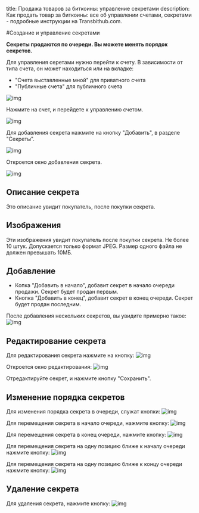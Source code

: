 title: Продажа товаров за биткоины: управление секретами
description: Как продать товар за биткоины: все об управлении счетами, секретами - подробные инструкции на Transbithub.com.


#Создание и управление секретами

__Секреты продаются по очереди. Вы можете менять порядок секретов.__

Для управления серетами нужно перейти к счету. В зависимости от типа счета, он может находиться 
или на вкладке:
- "Счета выставленные мной" для приватного счета
- "Публичные счета" для публичного счета

![img](../../static/img/invoices/createSecrets/gotoInvoice.png)

Нажмите на счет, и перейдете к управлению счетом.

![img](../../static/img/invoices/createSecrets/invoiceControl.png)

Для добавления секрета нажмите на кнопку "Добавить", в разделе "Секреты".

![img](../../static/img/invoices/createSecrets/pushAdd.png)

Откроется окно добавления секрета.

![img](../../static/img/invoices/createSecrets/addSecretWindow.png)

## Описание секрета
Это описание увидит покупатель, после покупки секрета.

## Изображения
Эти изображения увидит покупатель после покупки секрета. Не более 10 штук. Допускается только формат JPEG.
Размер одного файла не должен превышать 10МБ.

## Добавление
- Копка "Добавить в начало", добавит секрет в начало очереди продажи. Секрет будет продан первым.
- Кнопка "Добавить в конец", добавит секрет в конец очереди. Секрет будет продан последним.

После добавления нескольких секретов, вы увидите примерно такое:
![img](../../static/img/invoices/createSecrets/secretsAdded.png)

## Редактирование секрета
Для редактирования секрета нажмите на кнопку:
![img](../../static/img/invoices/createSecrets/pushEdit.png)

Откроется окно редактирования:
![img](../../static/img/invoices/createSecrets/editSecret.png)

Отредактируйте секрет, и нажмите кнопку "Сохранить".

## Изменение порядка секретов
Для изменения порядка секрета в очереди, служат кнопки:
![img](../../static/img/invoices/createSecrets/reorderButtons.png)

Для перемещения секрета в начало очереди, нажмите кнопку:
![img](../../static/img/invoices/createSecrets/toBegin.png)

Для перемещения секрета в конец очереди, нажмите кнопку:
![img](../../static/img/invoices/createSecrets/toEnd.png)

Для перемещения секрета на одну позицию ближе к началу очереди нажмите кнопку:
![img](../../static/img/invoices/createSecrets/toUp.png)

Для перемещения секрета на одну позицию ближе к концу очереди нажмите кнопку:
![img](../../static/img/invoices/createSecrets/toDown.png)

## Удаление секрета
Для удаления секрета, нажмите кнопку:
![img](../../static/img/invoices/createSecrets/delete.png)